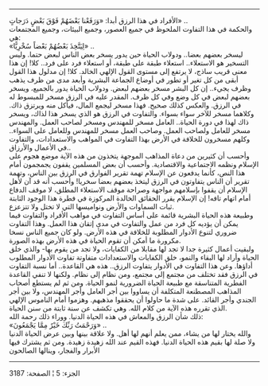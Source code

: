 ------------------------------------------------------------------------

الأفراد في هذا الرزق أبدا: «وَرَفَعْنا بَعْضَهُمْ فَوْقَ بَعْضٍ دَرَجاتٍ» ..  
والحكمة في هذا التفاوت الملحوظ في جميع العصور، وجميع البيئات، وجميع
المجتمعات هي:  
«لِيَتَّخِذَ بَعْضُهُمْ بَعْضاً سُخْرِيًّا» ..  
ليسخر بعضهم بعضا.. ودولاب الحياة حين يدور يسخر بعض الناس لبعض حتما. وليس
التسخير هو الاستعلاء.. استعلاء طبقة على طبقة، أو استعلاء فرد على فرد..
كلا! إن هذا معنى قريب ساذج، لا يرتفع إلى مستوى القول الإلهي الخالد. كلا!
إن مدلول هذا القول أبقى من كل تغير أو تطور في أوضاع الجماعة البشرية
وأبعد مدى من ظرف يذهب وظرف يجيء.. إن كل البشر مسخر بعضهم لبعض. ودولاب
الحياة يدور بالجميع، ويسخر بعضهم لبعض في كل وضع وفي كل ظرف. المقدر عليه
في الرزق مسخر للمبسوط له في الرزق. والعكس كذلك صحيح. فهذا مسخر ليجمع
المال، فيأكل منه ويرتزق ذاك. وكلاهما مسخر للآخر سواء بسواء. والتفاوت في
الرزق هو الذي يسخر هذا لذاك، ويسخر ذاك لهذا في دورة الحياة.. العامل مسخر
للمهندس ومسخر لصاحب العمل. والمهندس مسخر للعامل ولصاحب العمل. وصاحب
العمل مسخر للمهندس وللعامل على السواء.. وكلهم مسخرون للخلافة في الأرض
بهذا التفاوت في المواهب والاستعدادات، والتفاوت في الأعمال والأرزاق..  
وأحسب أن كثيرين من دعاة المذاهب الموجهة يتخذون من هذه الآية موضع هجوم
على الإسلام ونظمه الاجتماعية والاقتصادية. وأحسب أن بعض المسلمين يقفون
يجمجمون أمام هذا النص، كأنما يدفعون عن الإسلام تهمة تقرير الفوارق في
الرزق بين الناس، وتهمة تقرير أن الناس يتفاوتون في الرزق ليتخذ بعضهم بعضا
سخريا! وأحسب أنه قد آن لأهل الإسلام أن يقفوا بإسلامهم مواجهة وصراحة موقف
الاستعلاء المطلق، لا موقف الدفاع أمام اتهام تافه! إن الإسلام يقرر
الحقائق الخالدة المركوزة في فطرة هذا الوجود الثابتة ثبات السماوات والأرض
ونواميسها التي لا تختل ولا تتزعزع.  
وطبيعة هذه الحياة البشرية قائمة على أساس التفاوت في مواهب الأفراد
والتفاوت فيما يمكن أن يؤديه كل فرد من عمل والتفاوت في مدى إتقان هذا
العمل. وهذا التفاوت ضروري لتنوع الأدوار المطلوبة للخلافة في هذه الأرض.
ولو كان جميع الناس نسخا مكرورة ما أمكن أن تقوم الحياة في هذه الأرض بهذه
الصورة.  
ولبقيت أعمال كثيرة جدا لا تجد لها مقابلا من الكفايات، ولا تجد من يقوم
بها- والذي خلق الحياة وأراد لها البقاء والنمو، خلق الكفايات والاستعدادات
متفاوتة تفاوت الأدوار المطلوب أداؤها. وعن هذا التفاوت في الأدوار يتفاوت
الرزق.. هذه هي القاعدة.. أما نسبة التفاوت في الرزق فقد تختلف من مجتمع
إلى مجتمع، ومن نظام إلى نظام. ولكنها لا تنفي القاعدة الفطرية المتناسقة
مع طبيعة الحياة الضرورية لنمو الحياة. ومن ثم لم يستطع أصحاب المذاهب
المصطنعة المتكلفة أن يساووا بين أجر العامل وأجر المهندس، ولا بين أجر
الجندي وأجر القائد. على شدة ما حاولوا أن يحققوا مذهبهم. وهزموا أمام
الناموس الإلهي الذي تقرره هذه الآية من كلام الله. وهي تكشف عن سنة ثابتة
من سنن الحياة.  
ذلك شأن الرزق والمعاش في هذه الحياة الدنيا. ووراء ذلك رحمة الله:  
«وَرَحْمَتُ رَبِّكَ خَيْرٌ مِمَّا يَجْمَعُونَ» ..  
والله يختار لها من يشاء، ممن يعلم أنهم لها أهل. ولا علاقة بينها وبين عرض
الحياة الدنيا ولا صلة لها بقيم هذه الحياة الدنيا. فهذه القيم عند الله
زهيدة زهيدة. ومن ثم يشترك فيها الأبرار والفجار، وينالها الصالحون

------------------------------------------------------------------------

الجزء: 5 ¦ الصفحة: 3187
